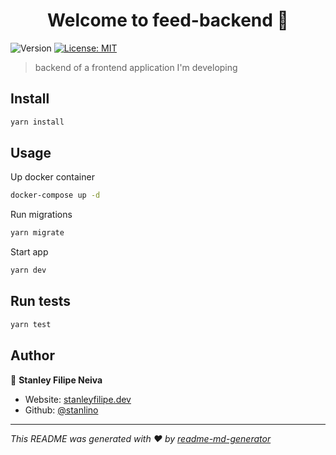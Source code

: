<h1 align="center">Welcome to feed-backend 👋</h1>
<p>
  <img alt="Version" src="https://img.shields.io/badge/version-2.0.0-blue.svg?cacheSeconds=2592000" />
  <a href="#" target="_blank">
    <img alt="License: MIT" src="https://img.shields.io/badge/License-MIT-yellow.svg" />
  </a>
</p>

> backend of a frontend application I'm developing

## Install

```sh
yarn install
```

## Usage

Up docker container
```sh
docker-compose up -d
```

Run migrations
```sh
yarn migrate
```

Start app
```sh
yarn dev
```

## Run tests

```sh
yarn test
```

## Author

👤 **Stanley Filipe Neiva**

* Website: [stanleyfilipe.dev](stanleyfilipe.dev)
* Github: [@stanlino](https://github.com/stanlino)

***
_This README was generated with ❤️ by [readme-md-generator](https://github.com/kefranabg/readme-md-generator)_